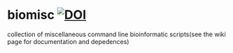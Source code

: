 # biomisc  [![DOI](https://zenodo.org/badge/DOI/10.5281/zenodo.4242931.svg)](https://doi.org/10.5281/zenodo.4242931)
collection of  miscellaneous command line bioinformatic scripts(see the wiki page for documentation and depedences) 

